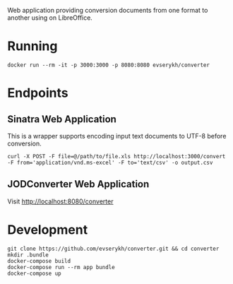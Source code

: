 Web application providing conversion documents from one format to another using on LibreOffice.

# Running

```
docker run --rm -it -p 3000:3000 -p 8080:8080 evserykh/converter
```

# Endpoints

## Sinatra Web Application

This is a wrapper supports encoding input text documents to UTF-8 before conversion.

```
curl -X POST -F file=@/path/to/file.xls http://localhost:3000/convert -F from='application/vnd.ms-excel' -F to='text/csv' -o output.csv
```

## JODConverter Web Application

Visit [http://localhost:8080/converter](http://localhost:8080/converter)

# Development

```
git clone https://github.com/evserykh/converter.git && cd converter
mkdir .bundle
docker-compose build
docker-compose run --rm app bundle
docker-compose up
```
